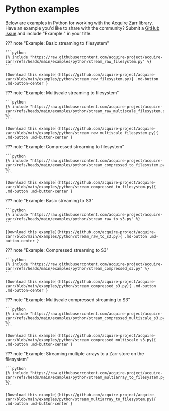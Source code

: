 # Python examples

Below are examples in Python for working with the Acquire Zarr library.
Have an example you'd like to share with the community? Submit a
[GitHub issue](https://github.com/acquire-project/acquire-zarr/issues/new) and include "Example:" in your title.

??? note "Example: Basic streaming to filesystem"

    ```python
    {% include "https://raw.githubusercontent.com/acquire-project/acquire-zarr/refs/heads/main/examples/python/stream_raw_filesystem.py" %}
    ```

    [Download this example](https://github.com/acquire-project/acquire-zarr/blob/main/examples/python/stream_raw_filesystem.py){ .md-button .md-button-center }

??? note "Example: Multiscale streaming to filesystem"

    ```python
    {% include "https://raw.githubusercontent.com/acquire-project/acquire-zarr/refs/heads/main/examples/python/stream_raw_multiscale_filesystem.py" %}
    ```

    [Download this example](https://github.com/acquire-project/acquire-zarr/blob/main/examples/python/stream_raw_multiscale_filesystem.py){ .md-button .md-button-center }

??? note "Example: Compressed streaming to filesystem"

    ```python
    {% include "https://raw.githubusercontent.com/acquire-project/acquire-zarr/refs/heads/main/examples/python/stream_compressed_to_filesystem.py" %}
    ```

    [Download this example](https://github.com/acquire-project/acquire-zarr/blob/main/examples/python/stream_compressed_to_filesystem.py){ .md-button .md-button-center }

??? note "Example: Basic streaming to S3"

    ```python
    {% include "https://raw.githubusercontent.com/acquire-project/acquire-zarr/refs/heads/main/examples/python/stream_raw_to_s3.py" %}
    ```

    [Download this example](https://github.com/acquire-project/acquire-zarr/blob/main/examples/python/stream_raw_to_s3.py){ .md-button .md-button-center }

??? note "Example: Compressed streaming to S3"

    ```python
    {% include "https://raw.githubusercontent.com/acquire-project/acquire-zarr/refs/heads/main/examples/python/stream_compressed_s3.py" %}
    ```

    [Download this example](https://github.com/acquire-project/acquire-zarr/blob/main/examples/python/stream_compressed_s3.py){ .md-button .md-button-center }

??? note "Example: Multiscale compressed streaming to S3"

    ```python
    {% include "https://raw.githubusercontent.com/acquire-project/acquire-zarr/refs/heads/main/examples/python/stream_compressed_multiscale_s3.py" %}
    ```

    [Download this example](https://github.com/acquire-project/acquire-zarr/blob/main/examples/python/stream_compressed_multiscale_s3.py){ .md-button .md-button-center }

??? note "Example: Streaming multiple arrays to a Zarr store on the filesystem"

    ```python
    {% include "https://raw.githubusercontent.com/acquire-project/acquire-zarr/refs/heads/main/examples/python/stream_multiarray_to_filesystem.py" %}
    ```

    [Download this example](https://github.com/acquire-project/acquire-zarr/blob/main/examples/python/stream_multiarray_to_filesystem.py){ .md-button .md-button-center }

